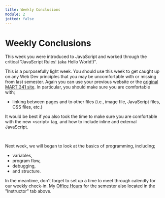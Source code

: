 ```yaml
---
title: Weekly Conclusions
module: 2
jotted: false
---
```


# Weekly Conclusions

This week you were introduced to JavaScript and worked through the critical "JavaScript Rules! (aka Hello World!)".

This is a purposefully light week. You should use this week to get caught up on any Web Dev principles that you may be uncomfortable with or missing from last semester. Again you can use your previous website or the [original MART 341 site](https://montana-media-arts.github.io/341-web-design-Fall2020/). In particular, you should make sure you are comfortable with;

- linking between pages and to other files (i.e., image file, JavaScript files, CSS files, etc.)

It would be best if you also took the time to make sure you are comfortable with the new &lt;script&gt; tag, and how to include inline and external JavaScript.

<br />

Next week, we will began to look at the basics of programming, including;

- variables,
- program flow,
- debugging,
- and structure.

In the meantime, don't forget to set up a time to meet through calendly for our weekly check-in. My [Office Hours]({{site.baseurl}}/instructors/#office-hours) for the semester also located in the "Instructor" tab above.
